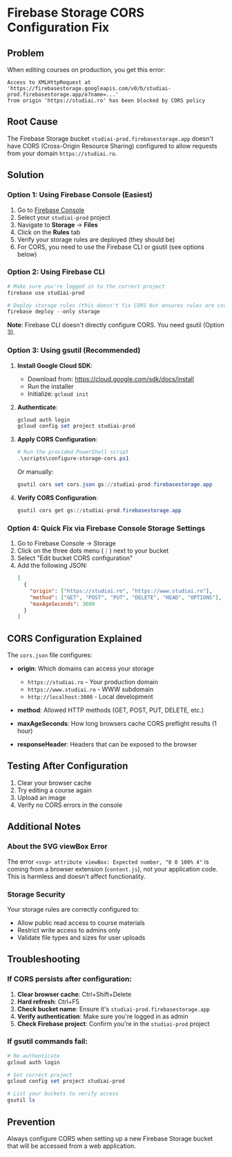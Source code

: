 # Firebase Storage CORS Configuration Fix

## Problem
When editing courses on production, you get this error:
```
Access to XMLHttpRequest at 'https://firebasestorage.googleapis.com/v0/b/studiai-prod.firebasestorage.app/o?name=...' 
from origin 'https://studiai.ro' has been blocked by CORS policy
```

## Root Cause
The Firebase Storage bucket `studiai-prod.firebasestorage.app` doesn't have CORS (Cross-Origin Resource Sharing) configured to allow requests from your domain `https://studiai.ro`.

## Solution

### Option 1: Using Firebase Console (Easiest)
1. Go to [Firebase Console](https://console.firebase.google.com)
2. Select your `studiai-prod` project
3. Navigate to **Storage** → **Files**
4. Click on the **Rules** tab
5. Verify your storage rules are deployed (they should be)
6. For CORS, you need to use the Firebase CLI or gsutil (see options below)

### Option 2: Using Firebase CLI
```powershell
# Make sure you're logged in to the correct project
firebase use studiai-prod

# Deploy storage rules (this doesn't fix CORS but ensures rules are correct)
firebase deploy --only storage
```

**Note**: Firebase CLI doesn't directly configure CORS. You need gsutil (Option 3).

### Option 3: Using gsutil (Recommended)
1. **Install Google Cloud SDK**:
   - Download from: https://cloud.google.com/sdk/docs/install
   - Run the installer
   - Initialize: `gcloud init`

2. **Authenticate**:
   ```powershell
   gcloud auth login
   gcloud config set project studiai-prod
   ```

3. **Apply CORS Configuration**:
   ```powershell
   # Run the provided PowerShell script
   .\scripts\configure-storage-cors.ps1
   ```

   Or manually:
   ```powershell
   gsutil cors set cors.json gs://studiai-prod.firebasestorage.app
   ```

4. **Verify CORS Configuration**:
   ```powershell
   gsutil cors get gs://studiai-prod.firebasestorage.app
   ```

### Option 4: Quick Fix via Firebase Console Storage Settings
1. Go to Firebase Console → Storage
2. Click on the three dots menu (⋮) next to your bucket
3. Select "Edit bucket CORS configuration"
4. Add the following JSON:
   ```json
   [
     {
       "origin": ["https://studiai.ro", "https://www.studiai.ro"],
       "method": ["GET", "POST", "PUT", "DELETE", "HEAD", "OPTIONS"],
       "maxAgeSeconds": 3600
     }
   ]
   ```

## CORS Configuration Explained

The `cors.json` file configures:
- **origin**: Which domains can access your storage
  - `https://studiai.ro` - Your production domain
  - `https://www.studiai.ro` - WWW subdomain
  - `http://localhost:3000` - Local development
  
- **method**: Allowed HTTP methods (GET, POST, PUT, DELETE, etc.)
- **maxAgeSeconds**: How long browsers cache CORS preflight results (1 hour)
- **responseHeader**: Headers that can be exposed to the browser

## Testing After Configuration

1. Clear your browser cache
2. Try editing a course again
3. Upload an image
4. Verify no CORS errors in the console

## Additional Notes

### About the SVG viewBox Error
The error `<svg> attribute viewBox: Expected number, "0 0 100% 4"` is coming from a browser extension (`content.js`), not your application code. This is harmless and doesn't affect functionality.

### Storage Security
Your storage rules are correctly configured to:
- Allow public read access to course materials
- Restrict write access to admins only
- Validate file types and sizes for user uploads

## Troubleshooting

### If CORS persists after configuration:
1. **Clear browser cache**: Ctrl+Shift+Delete
2. **Hard refresh**: Ctrl+F5
3. **Check bucket name**: Ensure it's `studiai-prod.firebasestorage.app`
4. **Verify authentication**: Make sure you're logged in as admin
5. **Check Firebase project**: Confirm you're in the `studiai-prod` project

### If gsutil commands fail:
```powershell
# Re-authenticate
gcloud auth login

# Set correct project
gcloud config set project studiai-prod

# List your buckets to verify access
gsutil ls
```

## Prevention
Always configure CORS when setting up a new Firebase Storage bucket that will be accessed from a web application.
